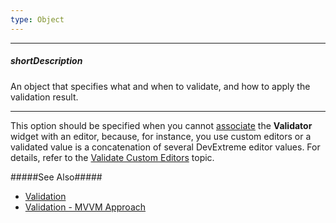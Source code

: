 ```yaml
---
type: Object
---
```

---
##### shortDescription
An object that specifies what and when to validate, and how to apply the validation result.

---
This option should be specified when you cannot [associate](/concepts/05%20Widgets/zz%20Common/05%20UI%20Widgets/20%20Validation/10%20Associate%20Editor%20with%20Validator.md '/Documentation/Guide/Widgets/Common/UI_Widgets/Validation/#Associate_Editor_with_Validator') the **Validator** widget with an editor, because, for instance, you use custom editors or a validated value is a concatenation of several DevExtreme editor values. For details, refer to the [Validate Custom Editors](/concepts/05%20Widgets/zz%20Common/05%20UI%20Widgets/20%20Validation/60%20Validate%20Custom%20Editors.md '/Documentation/Guide/Widgets/Common/UI_Widgets/Validation/#Validate_Custom_Editors') topic.

#####See Also#####
- [Validation](/concepts/05%20Widgets/zz%20Common/05%20UI%20Widgets/20%20Validation '/Documentation/Guide/Widgets/Common/UI_Widgets/Validation/')
- [Validation - MVVM Approach](/Documentation/Guide/Widgets/Common/UI_Widgets/Validation_-_MVVM_Approach/#Validation_-_MVVM_Approach)